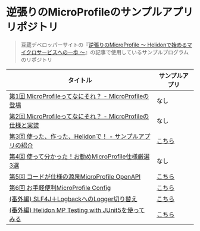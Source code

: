 # 逆張りのMicroProfileのサンプルアプリリポジトリ
> 豆蔵デベロッパーサイトの『[逆張りのMicroProfile ～ Helidonで始めるマイクロサービスへの一歩 ～](https://developer.mamezou-tech.com/msa/#%E9%80%86%E5%BC%B5%E3%82%8A%E3%81%AEmicroprofile-%EF%BD%9E-helidon%E3%81%A7%E5%A7%8B%E3%82%81%E3%82%8B%E3%83%9E%E3%82%A4%E3%82%AF%E3%83%AD%E3%82%B5%E3%83%BC%E3%83%93%E3%82%B9%E3%81%B8%E3%81%AE%E4%B8%80%E6%AD%A9-%EF%BD%9E)』の記事で使用しているサンプルプログラムのリポジトリ

| タイトル | サンプルアプリ |
| -------- | -------- |
|[第1回 MicroProfileってなにそれ？ - MicroProfileの登場](https://developer.mamezou-tech.com/msa/mp/cntrn01-what-mp/)| なし |
| [第2回 MicroProfileってなにそれ？ - MicroProfileの仕様と実装](https://developer.mamezou-tech.com/msa/mp/cntrn02-what-mp/) | なし |
|[第3回 使った、作った、Helidonで！ - サンプルアプリの紹介](https://developer.mamezou-tech.com/msa/mp/cntrn03-sampleapp-helidon/)|[こちら](https://github.com/extact-io/rms)|
|[第4回 使って分かった！お勧めMicroProfile仕様厳選3選](https://developer.mamezou-tech.com/msa/mp/cntrn04-spec-ranking/)|なし|
|[第5回 コードが仕様の源泉MicroProfile OpenAPI](https://developer.mamezou-tech.com/msa/mp/cntrn05-mp-openapi/)|[こちら](03-openapi/)|
|[第6回 お手軽便利MicroProfile Config](https://developer.mamezou-tech.com/msa/mp/cntrn06-mp-config/)|[こちら](02-config/)|
|[(番外編) SLF4J＋LogbackへのLogger切り替え](https://developer.mamezou-tech.com/msa/mp/ext01-helidon-logback/)|[こちら](ex-helidon-logback/)|
|[(番外編) Helidon MP Testing with JUnit5を使ってみる](https://developer.mamezou-tech.com/msa/mp/ext02-helidon-testing/)|[こちら](ex-helidon-testing/)|
